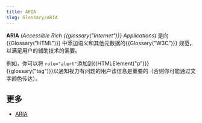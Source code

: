```yaml
---
title: ARIA
slug: Glossary/ARIA
---
```

**ARIA** (_Accessible Rich {{glossary("Internet")}} Applications_) 是向{{Glossary("HTML")}} 中添加语义和其他元数据的{{Glossary("W3C")}} 规范，以满足用户的辅助技术的需要。

例如，你可以将 `role="alert"`添加到{{HTMLElement("p")}} {{glossary("tag")}}以通知视力有问题的用户该信息是重要的（否则你可能通过文字颜色传达）。

## 更多

- [ARIA](/zh-CN/docs/Web/Accessibility/ARIA)
